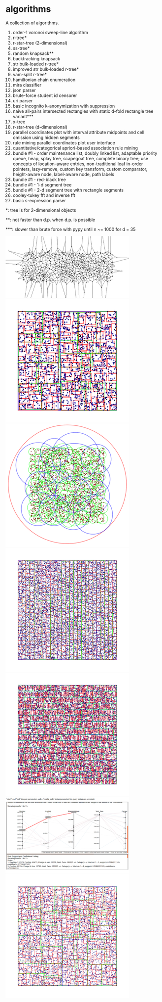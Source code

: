 # algorithms
A collection of algorithms.

1. order-1 voronoi sweep-line algorithm
2. r-tree\*
3. r-star-tree (2-dimensional)
4. ss-tree\*
5. random knapsack\*\*
6. backtracking knapsack
7. str bulk-loaded r-tree\*
8. improved str bulk-loaded r-tree\*
9. vam-split r-tree\*
10. hamiltonian chain enumeration
11. mira classifier
12. json parser
13. brute-force student id censorer
14. uri parser
15. basic incognito k-anonymization with suppression
16. naive all-pairs intersected rectangles with static d-fold rectangle tree variant\*\*\*
17. x-tree
18. r-star-tree (d-dimensional)
19. parallel coordinates plot with interval attribute midpoints and cell omission using hidden segments
20. rule mining parallel coordinates plot user interface
21. quantitative/categorical apriori-based association rule mining
22. bundle #1 - order maintenance list, doubly linked list, adaptable priority queue, heap, splay tree, scapegoat tree, complete binary tree; use concepts of location-aware entries, non-traditional leaf in-order pointers, lazy-remove, custom key transform, custom comparator, height-aware node, label-aware node, path labels
23. bundle #1 - red-black tree
24. bundle #1 - 1-d segment tree
25. bundle #1 - 2-d segment tree with rectangle segments
26. cooley-tukey fft and inverse fft
27. basic s-expression parser

\*: tree is for 2-dimensional objects

\*\*: not faster than d.p. when d.p. is possible

\*\*\*: slower than brute force with pypy until n ~= 1000 for d = 35

<img src="https://raw.githubusercontent.com/bzliu94/algorithms/master/order-1_voronoi/diagram%207.png" alt="partial voronoi diagram" width="400">

<img src="https://raw.githubusercontent.com/bzliu94/algorithms/master/r-star-tree_2-dim/tree.old.10.png" alt="r-star tree (2-dimensional)" width="400">

<img src="https://raw.githubusercontent.com/bzliu94/algorithms/master/ss-tree/tree.old.13.png" alt="ss-tree" width="400">

<img src="https://raw.githubusercontent.com/bzliu94/algorithms/master/improved_str_r-tree/tree.old.17.png" alt="improved str bulk-loaded r-tree" width="400">

<img src="https://raw.githubusercontent.com/bzliu94/algorithms/master/vam-split_r-tree/tree.old.18.png" alt="vam-split r-tree" width="400">

<img src="https://raw.githubusercontent.com/bzliu94/algorithms/master/rule_mining_pc_plot_ui/rule_mining_ui.png" alt="rule mining ui" width="400">

<img src="https://raw.githubusercontent.com/bzliu94/algorithms/master/x-tree/x-tree.png" alt="x-tree" width="400">


